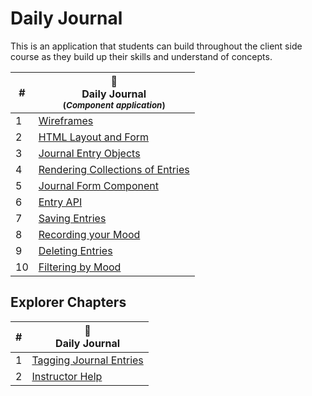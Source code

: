 # Daily Journal

This is an application that students can build throughout the client side course as they build up their skills and understand of concepts.

| # | 📔 <br/> Daily Journal <br/><sub>(_Component application_)</sub> |
|--|--|
| 1 | [Wireframes](./chapters/DAILY_JOURNAL_WIREFRAME.md) |
| 2 | [HTML Layout and Form](./chapters/DAILY_JOURNAL_STATIC_LAYOUT.md) |
| 3 | [Journal Entry Objects](./chapters/DAILY_JOURNAL_OBJECT_DOM.md) |
| 4 | [Rendering Collections of Entries](./chapters/DAILY_JOURNAL_DATA_DOM.md) |
| 5 | [Journal Form Component](./chapters/DAILY_JOURNAL_FORM_COMPONENT.md) |
| 6 | [Entry API](./chapters/DAILY_JOURNAL_FETCHING.md) |
| 7 | [Saving Entries](./chapters/DAILY_JOURNAL_SAVING_ENTRIES.md) |
| 8 | [Recording your Mood](./chapters/DAILY_JOURNAL_MOOD.md) |
| 9 | [Deleting Entries](./chapters/DAILY_JOURNAL_DELETING_ENTRIES.md) |
| 10 | [Filtering by Mood](./chapters/DAILY_JOURNAL_FILTERING_MOOD.md) |

## Explorer Chapters

| # | 📔 <br/> Daily Journal |
|--|--|
| 1 | [Tagging Journal Entries](./chapters/DAILY_JOURNAL_TAGS.md) |
| 2 | [Instructor Help](./chapters/DAILY_JOURNAL_INSTRUCTOR.md) |